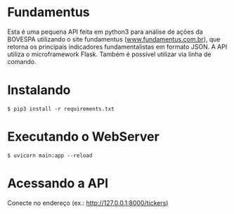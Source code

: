 # Fundamentus
Esta é uma pequena API feita em python3 para análise de ações da BOVESPA utilizando o site fundamentus (www.fundamentus.com.br), que retorna os 
principais indicadores fundamentalistas em formato JSON.
A API utiliza o microframework Flask.
Também é possível utilizar via linha de comando.

# Instalando
    $ pip3 install -r requirements.txt

# Executando o WebServer
    $ uvicorn main:app --reload

# Acessando a API
Conecte no endereço (ex.: http://127.0.0.1:8000/tickers) 